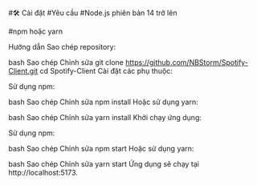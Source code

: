 #🛠️ Cài đặt
#Yêu cầu
#Node.js phiên bản 14 trở lên

#npm hoặc yarn

Hướng dẫn
Sao chép repository:

bash
Sao chép
Chỉnh sửa
git clone https://github.com/NBStorm/Spotify-Client.git
cd Spotify-Client
Cài đặt các phụ thuộc:

Sử dụng npm:

bash
Sao chép
Chỉnh sửa
npm install
Hoặc sử dụng yarn:

bash
Sao chép
Chỉnh sửa
yarn install
Khởi chạy ứng dụng:

Sử dụng npm:

bash
Sao chép
Chỉnh sửa
npm start
Hoặc sử dụng yarn:

bash
Sao chép
Chỉnh sửa
yarn start
Ứng dụng sẽ chạy tại http://localhost:5173.
